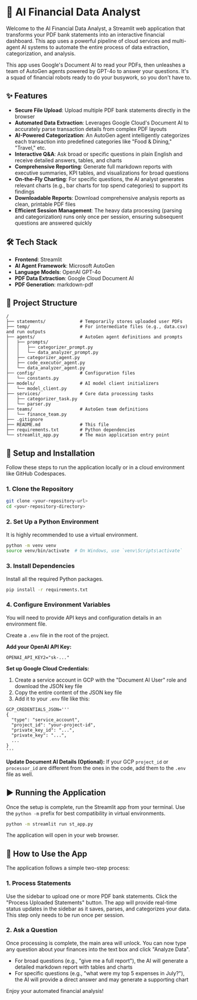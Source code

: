 # 🤖 AI Financial Data Analyst

Welcome to the AI Financial Data Analyst, a Streamlit web application that transforms your PDF bank statements into an interactive financial dashboard. This app uses a powerful pipeline of cloud services and multi-agent AI systems to automate the entire process of data extraction, categorization, and analysis.

This app uses Google's Document AI to read your PDFs, then unleashes a team of AutoGen agents powered by GPT-4o to answer your questions. It's a squad of financial robots ready to do your busywork, so you don't have to.

## ✨ Features

- **Secure File Upload**: Upload multiple PDF bank statements directly in the browser
- **Automated Data Extraction**: Leverages Google Cloud's Document AI to accurately parse transaction details from complex PDF layouts
- **AI-Powered Categorization**: An AutoGen agent intelligently categorizes each transaction into predefined categories like "Food & Dining," "Travel," etc.
- **Interactive Q&A**: Ask broad or specific questions in plain English and receive detailed answers, tables, and charts
- **Comprehensive Reporting**: Generate full markdown reports with executive summaries, KPI tables, and visualizations for broad questions
- **On-the-Fly Charting**: For specific questions, the AI analyst generates relevant charts (e.g., bar charts for top spend categories) to support its findings
- **Downloadable Reports**: Download comprehensive analysis reports as clean, printable PDF files
- **Efficient Session Management**: The heavy data processing (parsing and categorization) runs only once per session, ensuring subsequent questions are answered quickly

## 🛠️ Tech Stack

- **Frontend**: Streamlit
- **AI Agent Framework**: Microsoft AutoGen
- **Language Models**: OpenAI GPT-4o
- **PDF Data Extraction**: Google Cloud Document AI
- **PDF Generation**: markdown-pdf

## 📂 Project Structure

```
/
├── statements/             # Temporarily stores uploaded user PDFs
├── temp/                   # For intermediate files (e.g., data.csv) and run outputs
├── agents/                 # AutoGen agent definitions and prompts
│   ├── prompts/
│   │   ├── categorizer_prompt.py
│   │   └── data_analyzer_prompt.py
│   ├── categorizer_agent.py
│   ├── code_executor_agent.py
│   └── data_analyzer_agent.py
├── config/                 # Configuration files
│   └── constants.py
├── models/                 # AI model client initializers
│   └── model_client.py
├── services/               # Core data processing tasks
│   ├── categorizer_task.py
│   └── parser.py
├── teams/                  # AutoGen team definitions
│   └── finance_team.py
├── .gitignore
├── README.md               # This file
├── requirements.txt        # Python dependencies
└── streamlit_app.py        # The main application entry point
```

## 🚀 Setup and Installation

Follow these steps to run the application locally or in a cloud environment like GitHub Codespaces.

### 1. Clone the Repository

```bash
git clone <your-repository-url>
cd <your-repository-directory>
```

### 2. Set Up a Python Environment

It is highly recommended to use a virtual environment.

```bash
python -m venv venv
source venv/bin/activate  # On Windows, use `venv\Scripts\activate`
```

### 3. Install Dependencies

Install all the required Python packages.

```bash
pip install -r requirements.txt
```

### 4. Configure Environment Variables

You will need to provide API keys and configuration details in an environment file.

Create a `.env` file in the root of the project.

**Add your OpenAI API Key:**

```env
OPENAI_API_KEY2="sk-..."
```

**Set up Google Cloud Credentials:**

1. Create a service account in GCP with the "Document AI User" role and download the JSON key file
2. Copy the entire content of the JSON key file
3. Add it to your `.env` file like this:

```env
GCP_CREDENTIALS_JSON='''
{
  "type": "service_account",
  "project_id": "your-project-id",
  "private_key_id": "...",
  "private_key": "...",
  ...
}
'''
```

**Update Document AI Details (Optional):**
If your GCP `project_id` or `processor_id` are different from the ones in the code, add them to the `.env` file as well.

## ▶️ Running the Application

Once the setup is complete, run the Streamlit app from your terminal. Use the `python -m` prefix for best compatibility in virtual environments.

```bash
python -m streamlit run st_app.py
```

The application will open in your web browser.

## 📝 How to Use the App

The application follows a simple two-step process:

### 1. Process Statements
Use the sidebar to upload one or more PDF bank statements. Click the "Process Uploaded Statements" button. The app will provide real-time status updates in the sidebar as it saves, parses, and categorizes your data. This step only needs to be run once per session.

### 2. Ask a Question
Once processing is complete, the main area will unlock. You can now type any question about your finances into the text box and click "Analyze Data".

- For broad questions (e.g., "give me a full report"), the AI will generate a detailed markdown report with tables and charts
- For specific questions (e.g., "what were my top 5 expenses in July?"), the AI will provide a direct answer and may generate a supporting chart

Enjoy your automated financial analysis!
